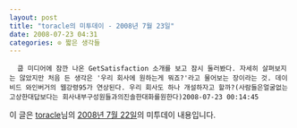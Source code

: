 ```yaml
---
layout: post
title: "toracle의 미투데이 - 2008년 7월 23일"
date: 2008-07-23 04:31
categories: ⊙ 짧은 생각들
---
```



    
      쿱 미디어에 잠깐 나온 GetSatisfaction 소개를 보고 잠시 둘러봤다. 자세히 살펴보지는 않았지만 처음 든 생각은 '우리 회사에 원하는게 뭐죠?'라고 물어보는 장이라는 것. 데이비드 와인버거의 웹강령95가 연상된다. 우리 회사도 하나 개설하자고 할까?(사람들은얼굴없는고상한대답보다는 회사내부구성원들과의진솔한대화를원한다)2008-07-23 00:14:45

    
    

이 글은 [toracle](http://me2day.net/toracle)님의 [2008년 7월 22일](http://me2day.net/toracle/2008/07/22#15:14:45)의 미투데이 내용입니다.


   
       
